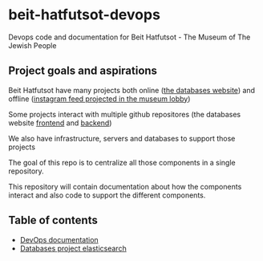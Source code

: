 # beit-hatfutsot-devops
Devops code and documentation for Beit Hatfutsot - The Museum of The Jewish People

## Project goals and aspirations

Beit Hatfutsot have many projects both online ([the databases website](http://dbs.bh.org.il/)) and offline ([instagram feed projected in the museum lobby](https://github.com/Beit-Hatfutsot/dbs-back/issues/109))

Some projects interact with multiple github repositores (the databases website [frontend](https://github.com/Beit-Hatfutsot/dbs-front) and [backend](https://github.com/Beit-Hatfutsot/dbs-back))

We also have infrastructure, servers and databases to support those projects

The goal of this repo is to centralize all those components in a single repository.

This repository will contain documentation about how the components interact and also code to support the different components.

## Table of contents

* [DevOps documentation](/DEVOPS.md)
* [Databases project elasticsearch](/databases/ELASTICSEARCH.md)
